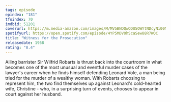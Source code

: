 ```yaml
---
tags: episode
epindex: "181"
tfoindex: 70
imdbid: 51201
coverurl: https://m.media-amazon.com/images/M/MV5BNDQwODU5OWYtNDcyNi00MDQ1LThiOGMtZDkwNWJiM2Y3MDg0XkEyXkFqcGdeQXVyMDI2NDg0NQ@@._V1_SX202_CR0,0,202,300_.jpg
spotifyurl: https://open.spotify.com/episode/4YP5MDVOhScaSew88R7WOC
title: "Witness for the Prosecution"
releasedate: 1958
rating: "8.4"
---
```


Ailing barrister Sir Wilfrid Robarts is thrust back into the courtroom in what becomes one of the most unusual and eventful murder cases of the lawyer's career when he finds himself defending Leonard Vole, a man being tried for the murder of a wealthy woman. With Robarts choosing to represent him, the two find themselves up against Leonard's cold-hearted wife, Christine - who, in a surprising turn of events, chooses to appear in court against her husband.